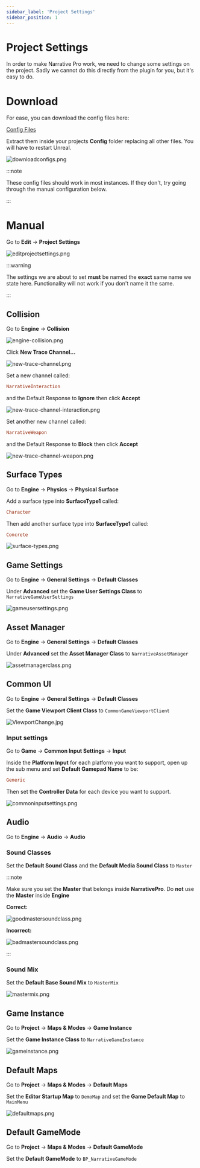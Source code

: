 ```yaml
---
sidebar_label: 'Project Settings'
sidebar_position: 1
---
```


# Project Settings

In order to make Narrative Pro work, we need to change some settings on the project. Sadly we cannot do this directly from the plugin for you, but it's easy to do.

# Download

For ease, you can download the config files here:

[Config Files](/img/pro/Installation/NarrativeProConfig.zip)

Extract them inside your projects **Config** folder replacing all other files. You will have to restart Unreal.

![downloadconfigs.png](/img/pro/Installation/project-settings/downloadconfigs.png)

:::note

These config files should work in most instances. If they don't, try going through the manual configuration below.

:::

# Manual

Go to **Edit** -> **Project Settings**

![editprojectsettings.png](/img/pro/Installation/project-settings/editprojectsettings.png)

:::warning

The settings we are about to set **must** be named the **exact** same name we state here. Functionality will not work if you don't name it the same.

:::

## Collision

Go to **Engine** -> **Collision**

![engine-collision.png](/img/pro/Installation/project-settings/engine-collision.png)

Click **New Trace Channel...**

![new-trace-channel.png](/img/pro/Installation/project-settings/new-trace-channel.png)

Set a new channel called:

```ini
NarrativeInteraction
```

and the Default Response to **Ignore** then click **Accept**

![new-trace-channel-interaction.png](/img/pro/Installation/project-settings/new-trace-channel-interaction.png)

Set another new channel called:

```ini
NarrativeWeapon
```

and the Default Response to **Block** then click **Accept**

![new-trace-channel-weapon.png](/img/pro/Installation/project-settings/new-trace-channel-weapon.png)

## Surface Types

Go to **Engine** -> **Physics** -> **Physical Surface**

Add a surface type into **SurfaceType1** called:

```ini
Character
```

Then add another surface type into **SurfaceType1** called:

```ini
Concrete
```

![surface-types.png](/img/pro/Installation/project-settings/surface-types.png)

## Game Settings

Go to **Engine** -> **General Settings** -> **Default Classes**

Under **Advanced** set the **Game User Settings Class** to `NarrativeGameUserSettings`

![gameusersettings.png](/img/pro/Installation/project-settings/gameusersettings.png)

## Asset Manager

Go to **Engine** -> **General Settings** -> **Default Classes**

Under **Advanced** set the **Asset Manager Class** to `NarrativeAssetManager`

![assetmanagerclass.png](/img/pro/Installation/project-settings/assetmanagerclass.png)

## Common UI

Go to **Engine** -> **General Settings** -> **Default Classes**

Set the **Game Viewport Client Class** to `CommonGameViewportClient`

![ViewportChange.jpg](/img/common-ui/ViewportChange.jpg)

### Input settings

Go to **Game** -> **Common Input Settings** -> **Input**

Inside the **Platform Input** for each platform you want to support, open up the sub menu and set **Default Gamepad Name** to be:

```ini
Generic
```

Then set the **Controller Data** for each device you want to support.

![commoninputsettings.png](/img/pro/Installation/project-settings/commoninputsettings.png)

## Audio

Go to **Engine** -> **Audio** -> **Audio**

### Sound Classes

Set the **Default Sound Class** and the **Default Media Sound Class** to `Master`

:::note

Make sure you set the **Master** that belongs inside **NarrativePro**. Do **not** use the **Master** inside **Engine**

**Correct:**

![goodmastersoundclass.png](/img/pro/Installation/project-settings/goodmastersoundclass.png)

**Incorrect:**

![badmastersoundclass.png](/img/pro/Installation/project-settings/badmastersoundclass.png)

:::

### Sound Mix

Set the **Default Base Sound Mix** to `MasterMix`

![mastermix.png](/img/pro/Installation/project-settings/mastermix.png)

## Game Instance

Go to **Project** -> **Maps & Modes** -> **Game Instance**

Set the **Game Instance Class** to `NarrativeGameInstance`

![gameinstance.png](/img/pro/Installation/project-settings/gameinstance.png)

## Default Maps

Go to **Project** -> **Maps & Modes** -> **Default Maps**

Set the **Editor Startup Map** to `DemoMap` and set the **Game Default Map** to `MainMenu`

![defaultmaps.png](/img/pro/Installation/project-settings/defaultmaps.png)

## Default GameMode

Go to **Project** -> **Maps & Modes** -> **Default GameMode**

Set the **Default GameMode** to `BP_NarrativeGameMode`


